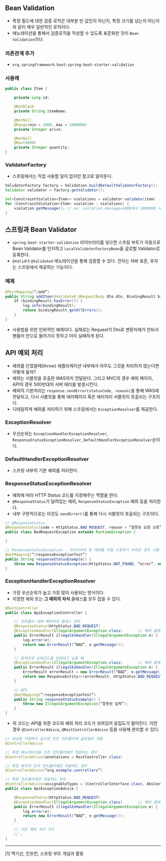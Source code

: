 ## Bean Validation

- 특정 필드에 대한 검증 로직은 대부분 빈 값인지 아닌지, 특정 크기를 넘는지 아닌지와 같이 매우 일반적인 로직이다.
- 애노테이션을 통해서 검증로직을 작성할 수 있도록 표준화한 것이 `Bean Validation`이다.

### 의존관계 추가

- `org.springframework.boot:spring-boot-starter-validation`

### 사용례

```java
public class Item {

	private Long id;

	@NotBlank
	private String itemName;

	@NotNull
	@Range(min = 1000, max = 1000000)
	private Integer price;

	@NotNull
	@Max(9999)
	private Integer quantity;
}
```

### ValidatorFactory

- 스프링에서는 직접 사용할 일이 없지만 참고로 알아둔다.

```java
ValidatorFactory factory = Validation.buildDefaultValidatorFactory();
Validator validator = factory.getValidator();

Set<ConstraintViolation<Item>> violations = validator.validate(item)
for (ConstraintViolation<Item> violation : violations) {
	violation.getMessage();	// ex: violation.message=1000에서 1000000 사이여야 합니다
}
```

## 스프링과 Bean Validator

- `spring-boot-starter-validation` 라이브러리를 넣으면 스프링 부트가 자동으로 Bean Validator를 인지하고 `LocalValidatorFactoryBean`을 글로벌 Validator로 등록한다.
- `@Valid`나 `@Validated` 애노테이션을 통해 검증할 수 있다. 전자는 자바 표준, 후자는 스프링에서 제공하는 기능이다.

### 예제

```java
@PostMapping(“/add”)
public String addItem(@Validated @RequestBody Dto dto, BindingResult bindingResult) {
	if (bindingResult.hasError()) {
		log.info(bindingResult);
		return bindingResult.getAllErrors();
	}
}
```

- 사용법을 위한 인위적인 예제이다. 실제로는 Request가 Dto로 변환자체가 안되서 핸들러 안으로 들어가지 못하고 이미 실패하게 된다.

## API 예외 처리

- 예외를 던졌을때(throw) 애플리케이션 내부에서 아무도 그것을 처리하지 않는다면 어떻게 될까?
- 예외는 서블릿을 호출한 WAS까지 전달된다. 그리고 MVC의 경우 예외 페이지, API의 경우 500번대의 서버 에러를 발생시킨다.
- 예외의 기본처리는 `response.sendError(statusCode, reason)`을 통해 WAS에 전달되고, 다시 서블릿을 통해 에러페이지 혹은 에러처리 서블릿이 호출되는 구조이다.
- 디테일하게 예외를 처리하기 위해 스프링에서는 `ExceptionResolver`를 제공한다.

### ExceptionResolver

- 우선순위는 `ExceptionHandlerExceptionResolver`, `ResponseStatusExceptionResolver`, `DefaultHandlerExceptionResolver`순이다.

### DefaultHandlerExceptionResolver

- 스프링 내부의 기본 예외를 처리한다.

### ResponseStatusExceptionResolver

- 예외에 따라 HTTP Status 코드를 지정해주는 역할을 한다.
- `@ResponseStatus`가 달려있는 예외, `ResponseStatusException` 예외 등을 처리한다.
- 내부 구현적으로는 이것도 `sendError()`를 통해 다시 서블릿이 호출되는 구조이다.

```java
// @ResponseStatus
@ResponseStatus(code = HttpStatus.BAD_REQUEST, reason = “잘못된 요청 오류”)
public class BadRequestException extends RuntimeException {

}

// ResponseStatusException - 라이브러리 등 예외를 직접 수정하기 어려운 경우 사용
@GetMapping(“/responseExceptionTest”)
public String responseStatusExample() {
	throw new ResponseStatusException(HttpStatus.NOT_FOUND, “error”, new IllegalArgumentException());
}
```

### ExceptionHandlerExceptionResolver

- 가장 우선순위가 높고 가장 많이 사용되는 방식이다.
- 지정한 예외 또는 **그 예외의 자식** 클래스를 모두 잡을 수 있다.

```java
@RestController
public class ApiExceptionController {

	// 컨트롤러 내에 예외처리 클래스 정의
	@ResponseStatus(HttpStatus.BAD_REQUEST)
	@ExceptionHandler(IllegalArgumentException.class)		// 예외 클래스는 생략할 수 있다.
	public ErrorResult illegalExHandler(IllegalArgumentException e) {
		log.error(e);
		return new ErrorResult(“BAD”, e.getMessage());
	}

	// 동적으로 상태코드를 변경하고 싶을 때
	@ExceptionHandler(IllegalArgumentException.class)		// 예외 클래스는 생략할 수 있다.
	public ErrorResult illegalExHandler(IllegalArgumentException e) {
		ErrorResult errorResult = new ErrorResult(“BAD”, e.getMessage());
		return new ResponseEntity<>(errorResult, HttpStatus.BAD_REQUEST);
	}

	// API
	@GetMapping(“/responseExceptionTest”)
	public String responseStatusExample() {
		throw new IllegalArgumentException(“잘못된 입력”);
	}
}
```

- 위 코드는 API를 위한 코드와 예외 처리 코드가 섞여있어 응집도가 떨어진다. 이런 경우 `@ControllerAdvice`, `@RestControllerAdvice` 등을 사용해 분리할 수 있다.

```java
// 대상을 지정하지 않으면 모든 컨트롤러에 글로벌로 적용
@ControllerAdvice

// 특정 애노테이션을 가진 컨트롤러에만 적용하는 경우
@ControllerAdvice(annotations = RestController.class)

// 특정 패키지 안의 컨트롤러에만 적용하는 경우
@ControllerAdvice(“org.example.controllers”)

// 특정 컨트롤러에만 적용하는 경우
@ControllerAdvice(assignableTypes = {ControllerInterface.class, AbsController.class})
public class ApiExceptionAdvice {

	@ResponseStatus(HttpStatus.BAD_REQUEST)
	@ExceptionHandler(IllegalArgumentException.class)		// 예외 클래스는 생략할 수 있다.
	public ErrorResult illegalExHandler(IllegalArgumentException e) {
		log.error(e);
		return new ErrorResult(“BAD”, e.getMessage());
	}

	// 다른 예외 처리 코드
	// …
}
```

---

[1] 백기선, 인프런, 스프링 부트 개념과 활용
